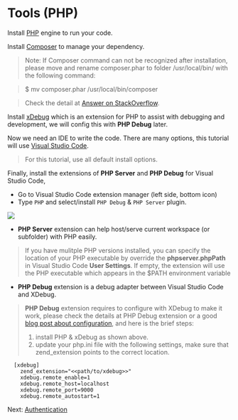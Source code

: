 # Tools (PHP)

Install [PHP](http://php.net/downloads.php) engine to run your code. 

Install [Composer](https://getcomposer.org/download/) to manage your dependency. 

>Note: If Composer command can not be recognized after installation, please move and rename composer.phar to folder /usr/local/bin/ with the following command: 

>$ mv composer.phar /usr/local/bin/composer 

> Check the detail at [Answer on StackOverflow](https://stackoverflow.com/questions/25018894/osx-bash-composer-command-not-found).
  
 Install [xDebug](https://xdebug.org/index.php) which is an extension for PHP to assist with debugging and development, we will config this with **PHP Debug** later.

Now we need an IDE to write the code. There are many options, this tutorial will use [Visual Studio Code](https://code.visualstudio.com/).

> For this tutorial, use all default install options.

Finally, install the extensions of **PHP Server** and **PHP Debug** for Visual Studio Code, 
- Go to Visual Studio Code extension manager (left side, bottom icon)
- Type `PHP` and select/install `PHP Debug` & `PHP Server` plugin.

![](_media/php/vs_code_extension.png) 

- **PHP Server** extension can help host/serve current workspace (or subfolder) with PHP easily.
> If you have mulitple PHP versions installed, you can specify the location of your PHP executable by override the **phpserver.phpPath** in Visual Studio Code **User Settings**. If empty, the extension will use the PHP executable which appears in the $PATH environment variable
 

- **PHP Debug** extension is a debug adapter between Visual Studio Code and XDebug. 
> **PHP Debug** extension requires to configure with XDebug to make it work, please check the details at PHP Debug extension or a good [blog post about configuration](https://blogs.msdn.microsoft.com/nicktrog/2016/02/11/configuring-visual-studio-code-for-php-development/), and here is the brief steps:
> 1. install PHP & xDebug as shown above.
> 2. update your php.ini file with the following settings, make sure that zend_extension points to the correct location.

      [xdebug]
        zend_extension="<<path/to/xdebug>>"
        xdebug.remote_enable=1
        xdebug.remote_host=localhost
        xdebug.remote_port=9000
        xdebug.remote_autostart=1


Next: [Authentication](oauth/)